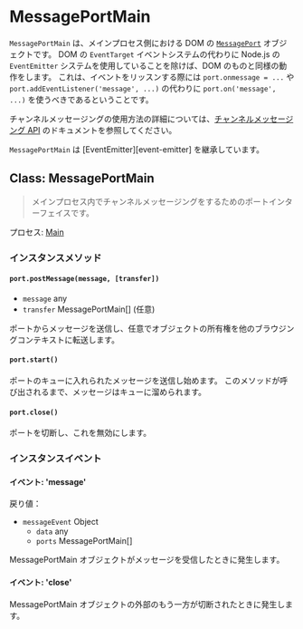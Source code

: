 # MessagePortMain

`MessagePortMain` は、メインプロセス側における DOM の [`MessagePort`][] オブジェクトです。 DOM の `EventTarget` イベントシステムの代わりに Node.js の `EventEmitter` システムを使用していることを除けば、DOM のものと同様の動作をします。 これは、イベントをリッスンする際には `port.onmessage = ...` や `port.addEventListener('message', ...)` の代わりに `port.on('message', ...)` を使うべきであるということです。

チャンネルメッセージングの使用方法の詳細については、[チャンネルメッセージング API][] のドキュメントを参照してください。

`MessagePortMain` は \[EventEmitter\]\[event-emitter\] を継承しています。

## Class: MessagePortMain

> メインプロセス内でチャンネルメッセージングをするためのポートインターフェイスです。

プロセス: [Main](../glossary.md#main-process)

### インスタンスメソッド

#### `port.postMessage(message, [transfer])`

* `message` any
* `transfer` MessagePortMain[] (任意)

ポートからメッセージを送信し、任意でオブジェクトの所有権を他のブラウジングコンテキストに転送します。

#### `port.start()`

ポートのキューに入れられたメッセージを送信し始めます。 このメソッドが呼び出されるまで、メッセージはキューに溜められます。

#### `port.close()`

ポートを切断し、これを無効にします。

### インスタンスイベント

#### イベント: 'message'

戻り値：

* `messageEvent` Object
  * `data` any
  * `ports` MessagePortMain[]

MessagePortMain オブジェクトがメッセージを受信したときに発生します。

#### イベント: 'close'

MessagePortMain オブジェクトの外部のもう一方が切断されたときに発生します。

[`MessagePort`]: https://developer.mozilla.org/en-US/docs/Web/API/MessagePort
[チャンネルメッセージング API]: https://developer.mozilla.org/en-US/docs/Web/API/Channel_Messaging_API
